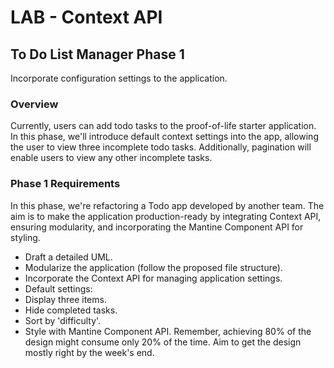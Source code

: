 # LAB - Context API

## To Do List Manager Phase 1

Incorporate configuration settings to the application.

### Overview

Currently, users can add todo tasks to the proof-of-life starter application. In this phase, we'll introduce default context settings into the app, allowing the user to view three incomplete todo tasks. Additionally, pagination will enable users to view any other incomplete tasks.

### Phase 1 Requirements

In this phase, we're refactoring a Todo app developed by another team. The aim is to make the application production-ready by integrating Context API, ensuring modularity, and incorporating the Mantine Component API for styling.

- Draft a detailed UML.
- Modularize the application (follow the proposed file structure).
- Incorporate the Context API for managing application settings.
- Default settings:
- Display three items.
- Hide completed tasks.
- Sort by 'difficulty'.
- Style with Mantine Component API. Remember, achieving 80% of the design might consume only 20% of the time. Aim to get the design mostly right by the week's end.
